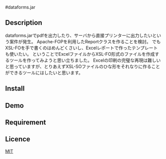 #dataforms.jar

## Description
dataforms.jarでpdfを出力したり、サーバから直接プリンターに出力したいという案件が発生。
Apache-FOPを利用したReportクラスを作ることを検討。
でもXSL-FOを手で書くのはめんどくさいし、Excelレポートで作ったテンプレートも使いたい。
ということでExcelファイルからXSL-FO形式のファイルを作成するツールを作ってみようと思い立ちました。
Excelの印刷の完璧な再現は難しいと思っていますが、とりあえずXSL-SOファイルのひな形をそれなりに作ることができるツールにはしたいと思います。

## Install

## Demo

## Requirement

## Licence
[MIT](https://github.com/takayanagi2087/dataforms/blob/master/LICENSE)  



